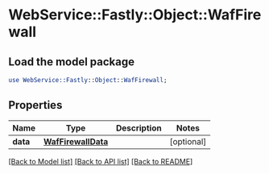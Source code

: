 # WebService::Fastly::Object::WafFirewall

## Load the model package
```perl
use WebService::Fastly::Object::WafFirewall;
```

## Properties
Name | Type | Description | Notes
------------ | ------------- | ------------- | -------------
**data** | [**WafFirewallData**](WafFirewallData.md) |  | [optional] 

[[Back to Model list]](../README.md#documentation-for-models) [[Back to API list]](../README.md#documentation-for-api-endpoints) [[Back to README]](../README.md)


